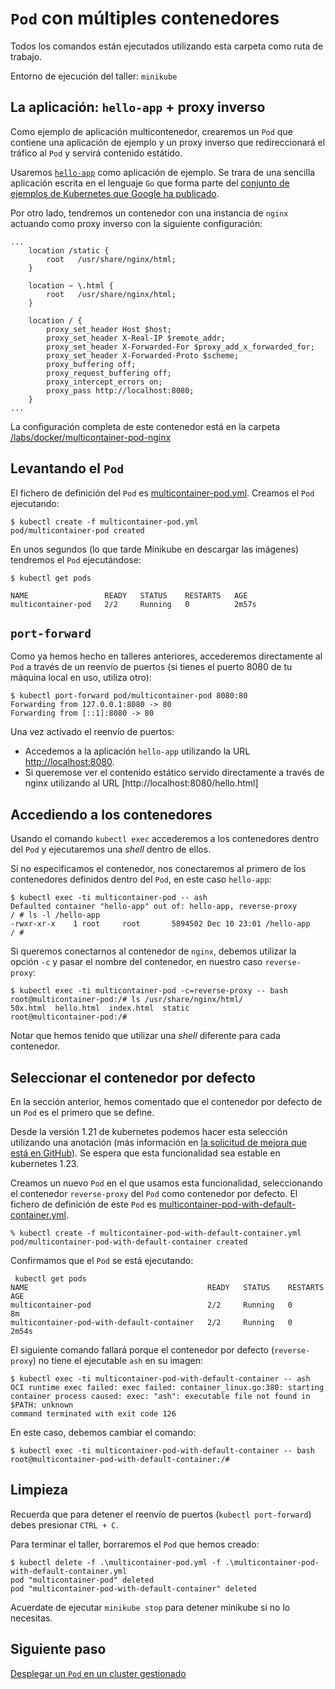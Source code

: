 # `Pod` con múltiples contenedores

Todos los comandos están ejecutados utilizando esta carpeta como ruta de trabajo.

Entorno de ejecución del taller: `minikube`

## La aplicación: `hello-app` + proxy inverso

Como ejemplo de aplicación multicontenedor, crearemos un `Pod` que contiene una
aplicación de ejemplo y un proxy inverso que redireccionará el tráfico al `Pod`
y servirá contenido estátido.

Usaremos 
[`hello-app`](https://github.com/GoogleCloudPlatform/kubernetes-engine-samples/tree/main/hello-app) 
como aplicación de ejemplo. Se trara de una sencilla aplicación escrita en el lenguaje
`Go` que forma parte del 
[conjunto de ejemplos de Kubernetes que Google ha publicado](https://github.com/GoogleCloudPlatform/kubernetes-engine-samples).

Por otro lado, tendremos un contenedor con una instancia de `nginx` actuando 
como proxy inverso con la siguiente configuración:

```nginx
...
    location /static {
        root   /usr/share/nginx/html;
    }

    location ~ \.html {
        root   /usr/share/nginx/html;
    }

    location / {
        proxy_set_header Host $host;
        proxy_set_header X-Real-IP $remote_addr;
        proxy_set_header X-Forwarded-For $proxy_add_x_forwarded_for;
        proxy_set_header X-Forwarded-Proto $scheme;
        proxy_buffering off;
        proxy_request_buffering off;
        proxy_intercept_errors on;
        proxy_pass http://localhost:8080;
    }
...
```

La configuración completa de este contenedor está en la carpeta 
[/labs/docker/multicontainer-pod-nginx](../../docker/multicontainer-pod-nginx)

## Levantando el `Pod`

El fichero de definición del `Pod` es [multicontainer-pod.yml](multicontainer-pod.yml).
Creamos el `Pod` ejecutando:

```shell
$ kubectl create -f multicontainer-pod.yml
pod/multicontainer-pod created
```

En unos segundos (lo que tarde Minikube en descargar las imágenes) tendremos el
`Pod` ejecutándose:

```shell
$ kubectl get pods

NAME                 READY   STATUS    RESTARTS   AGE
multicontainer-pod   2/2     Running   0          2m57s
```

## `port-forward`

Como ya hemos hecho en talleres anteriores, accederemos directamente al `Pod` a través
de un reenvío de puertos (si tienes el puerto 8080 de tu máquina local en uso, utiliza
otro):

```shell
$ kubectl port-forward pod/multicontainer-pod 8080:80
Forwarding from 127.0.0.1:8080 -> 80
Forwarding from [::1]:8080 -> 80
```

Una vez activado el reenvío de puertos:
* Accedemos a la aplicación `hello-app` 
  utilizando la URL [http://localhost:8080](http://localhost:8080). 
* Si queremose ver el contenido estático servido directamente a través de nginx
  utilizando al URL [http://localhost:8080/hello.html]

## Accediendo a los contenedores

Usando el comando `kubectl exec` accederemos a los contenedores dentro del `Pod`
y ejecutaremos una _shell_ dentro de ellos.

Si no especificamos el contenedor, nos conectaremos al primero de los contenedores definidos
dentro del `Pod`, en este caso `hello-app`:

```shell
$ kubectl exec -ti multicontainer-pod -- ash
Defaulted container "hello-app" out of: hello-app, reverse-proxy
/ # ls -l /hello-app
-rwxr-xr-x    1 root     root       5894502 Dec 10 23:01 /hello-app
/ #
```

Si queremos conectarnos al contenedor de `nginx`, debemos utilizar la
opción `-c` y pasar el nombre del contenedor, en nuestro caso `reverse-proxy`:

```shell
$ kubectl exec -ti multicontainer-pod -c=reverse-proxy -- bash
root@multicontainer-pod:/# ls /usr/share/nginx/html/
50x.html  hello.html  index.html  static
root@multicontainer-pod:/#
```

Notar que hemos tenido que utilizar una _shell_ diferente para cada contenedor.

## Seleccionar el contenedor por defecto

En la sección anterior, hemos comentado que el contenedor por defecto de un `Pod` 
es el primero que se define.

Desde la versión 1.21 de kubernetes podemos hacer esta selección utilizando una 
anotación (más información en 
[la solicitud de mejora que está en GitHub](https://github.com/kubernetes/kubernetes/pull/97099)).
Se espera que esta funcionalidad sea estable en kubernetes 1.23.

Creamos un nuevo `Pod` en el que usamos esta funcionalidad, seleccionando el contenedor
`reverse-proxy` del `Pod` como contenedor por defecto.
El fichero de definición de este `Pod` es 
[multicontainer-pod-with-default-container.yml](./multicontainer-pod-with-default-container.yml).

```shell
% kubectl create -f multicontainer-pod-with-default-container.yml
pod/multicontainer-pod-with-default-container created
```

Confirmamos que el `Pod` se está ejecutando:

```shell
 kubectl get pods                      
NAME                                        READY   STATUS    RESTARTS   AGE
multicontainer-pod                          2/2     Running   0          8m
multicontainer-pod-with-default-container   2/2     Running   0          2m54s
```

El siguiente comando fallará porque el contenedor por defecto (`reverse-proxy`)
no tiene el ejecutable `ash` en su imagen:

```shell
$ kubectl exec -ti multicontainer-pod-with-default-container -- ash
OCI runtime exec failed: exec failed: container_linux.go:380: starting container process caused: exec: "ash": executable file not found in $PATH: unknown
command terminated with exit code 126
```

En este caso, debemos cambiar el comando:

```shell
$ kubectl exec -ti multicontainer-pod-with-default-container -- bash
root@multicontainer-pod-with-default-container:/#
```

## Limpieza

Recuerda que para detener el reenvío de puertos (`kubectl port-forward`) debes
presionar `CTRL + C`.

Para terminar el taller, borraremos el `Pod` que hemos creado:

```shell
$ kubectl delete -f .\multicontainer-pod.yml -f .\multicontainer-pod-with-default-container.yml
pod "multicontainer-pod" deleted
pod "multicontainer-pod-with-default-container" deleted
```

Acuerdate de ejecutar `minikube stop` para detener minikube si no lo necesitas.

## Siguiente paso

[Desplegar un `Pod` en un cluster gestionado](../managed-cluster/README_es.md)

